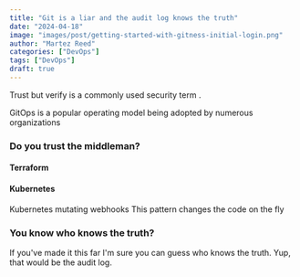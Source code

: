 ```yaml
---
title: "Git is a liar and the audit log knows the truth"
date: "2024-04-18"
image: "images/post/getting-started-with-gitness-initial-login.png"
author: "Martez Reed"
categories: ["DevOps"]
tags: ["DevOps"]
draft: true
---
```


Trust but verify is a commonly used security term .

GitOps is a popular operating model being adopted by numerous organizations

### Do you trust the middleman?


#### Terraform

#### Kubernetes
Kubernetes mutating webhooks
This pattern changes the code on the fly

### You know who knows the truth?
If you've made it this far I'm sure you can guess who knows the truth. Yup, that would be the audit log. 